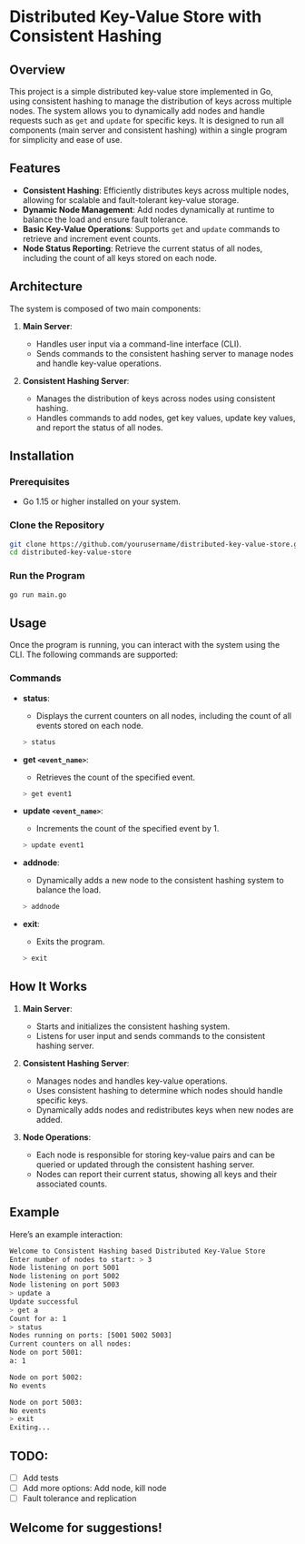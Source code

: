 # Distributed Key-Value Store with Consistent Hashing

## Overview

This project is a simple distributed key-value store implemented in Go, using consistent hashing to manage the distribution of keys across multiple nodes. The system allows you to dynamically add nodes and handle requests such as `get` and `update` for specific keys. It is designed to run all components (main server and consistent hashing) within a single program for simplicity and ease of use.

## Features

-   **Consistent Hashing**: Efficiently distributes keys across multiple nodes, allowing for scalable and fault-tolerant key-value storage.
-   **Dynamic Node Management**: Add nodes dynamically at runtime to balance the load and ensure fault tolerance.
-   **Basic Key-Value Operations**: Supports `get` and `update` commands to retrieve and increment event counts.
-   **Node Status Reporting**: Retrieve the current status of all nodes, including the count of all keys stored on each node.

## Architecture

The system is composed of two main components:

1. **Main Server**:

    - Handles user input via a command-line interface (CLI).
    - Sends commands to the consistent hashing server to manage nodes and handle key-value operations.

2. **Consistent Hashing Server**:
    - Manages the distribution of keys across nodes using consistent hashing.
    - Handles commands to add nodes, get key values, update key values, and report the status of all nodes.

## Installation

### Prerequisites

-   Go 1.15 or higher installed on your system.

### Clone the Repository

```bash
git clone https://github.com/yourusername/distributed-key-value-store.git
cd distributed-key-value-store
```

### Run the Program

```bash
go run main.go
```

## Usage

Once the program is running, you can interact with the system using the CLI. The following commands are supported:

### Commands

-   **status**:

    -   Displays the current counters on all nodes, including the count of all events stored on each node.

    ```bash
    > status
    ```

-   **get `<event_name>`**:

    -   Retrieves the count of the specified event.

    ```bash
    > get event1
    ```

-   **update `<event_name>`**:

    -   Increments the count of the specified event by 1.

    ```bash
    > update event1
    ```

-   **addnode**:

    -   Dynamically adds a new node to the consistent hashing system to balance the load.

    ```bash
    > addnode
    ```

-   **exit**:

    -   Exits the program.

    ```bash
    > exit
    ```

## How It Works

1. **Main Server**:

    - Starts and initializes the consistent hashing system.
    - Listens for user input and sends commands to the consistent hashing server.

2. **Consistent Hashing Server**:

    - Manages nodes and handles key-value operations.
    - Uses consistent hashing to determine which nodes should handle specific keys.
    - Dynamically adds nodes and redistributes keys when new nodes are added.

3. **Node Operations**:
    - Each node is responsible for storing key-value pairs and can be queried or updated through the consistent hashing server.
    - Nodes can report their current status, showing all keys and their associated counts.

## Example

Here’s an example interaction:

```bash
Welcome to Consistent Hashing based Distributed Key-Value Store
Enter number of nodes to start: > 3
Node listening on port 5001
Node listening on port 5002
Node listening on port 5003
> update a
Update successful
> get a
Count for a: 1
> status
Nodes running on ports: [5001 5002 5003]
Current counters on all nodes:
Node on port 5001:
a: 1

Node on port 5002:
No events

Node on port 5003:
No events
> exit
Exiting...
```

## TODO:

-   [ ] Add tests
-   [ ] Add more options: Add node, kill node
-   [ ] Fault tolerance and replication

## Welcome for suggestions!
